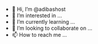 - 👋 Hi, I’m @adibashost
- 👀 I’m interested in ...
- 🌱 I’m currently learning ...
- 💞️ I’m looking to collaborate on ...
- 📫 How to reach me ...

<!---
adibashost/adibashost is a ✨ special ✨ repository because its `README.md` (this file) appears on your GitHub profile.
You can click the Preview link to take a look at your changes.
--->
